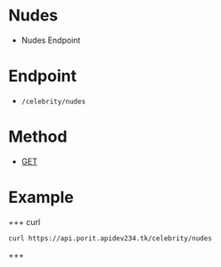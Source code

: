 # Nudes
- Nudes Endpoint

# Endpoint
- `/celebrity/nudes` 

# Method
- [GET](https://developer.mozilla.org/en-US/docs/Web/HTTP/Methods/GET)

# Example
+++ curl
``` 
curl https://api.porit.apidev234.tk/celebrity/nudes
``` 
+++